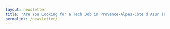 ```yaml
---
layout: newsletter
title: "Are You Looking for a Tech Job in Provence-Alpes-Côte d'Azur (PACA)?"
permalink: /newsletter/
---
```

